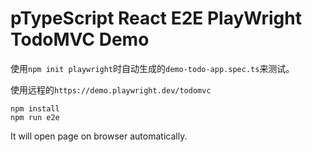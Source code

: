 pTypeScript React E2E PlayWright TodoMVC Demo
=================================

使用`npm init playwright`时自动生成的`demo-todo-app.spec.ts`来测试。

使用远程的`https://demo.playwright.dev/todomvc`

```
npm install
npm run e2e
```

It will open page on browser automatically.
